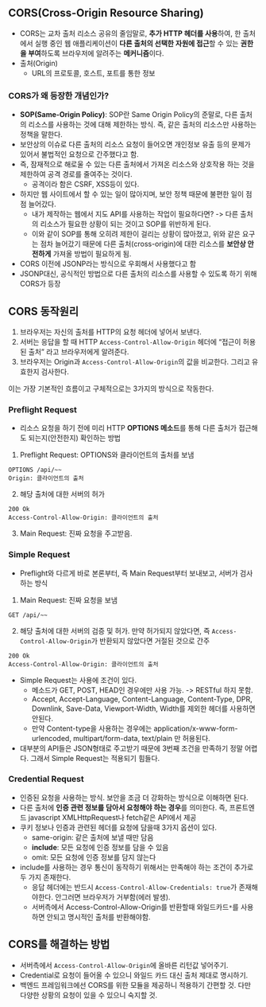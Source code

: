 ## CORS(Cross-Origin Resource Sharing)
- CORS는 교차 출처 리소스 공유의 줄임말로, **추가 HTTP 헤더를 사용**하여, 한 출처에서 실행 중인 웹 애플리케이션이 **다른 출처의 선택한 자원에 접근**할 수 있는 **권한을 부여**하도록 브라우저에 알려주는 **메커니즘**이다.
- 출처(Origin)
    - URL의 프로토콜, 호스트, 포트를 통한 정보

### CORS가 왜 등장한 개념인가?
- **SOP(Same-Origin Policy)**: SOP란 Same Origin Policy의 준말로, 다른 출처의 리소스를 사용하는 것에 대해 제한하는 방식. 즉, 같은 출처의 리소스만 사용하는 정책을 말한다.
- 보안상의 이슈로 다른 출처의 리소스 요청이 들어오면 개인정보 유출 등의 문제가 있어서 불법적인 요청으로 간주했다고 함.
- 즉, 잠재적으로 해로울 수 있는 다른 출처에서 가져온 리소스와 상호작용 하는 것을 제한하여 공격 경로를 줄여주는 것이다.
    - 공격이라 함은 CSRF, XSS등이 있다.
- 하지만 웹 사이트에서 할 수 있는 일이 많아지며, 보안 정책 때문에 불편한 일이 점점 늘어갔다.
    - 내가 제작하는 웹에서 지도 API를 사용하는 작업이 필요하다면? -> 다른 출처의 리소스가 필요한 상황이 되는 것이고 SOP를 위반하게 된다. 
    - 이와 같이 SOP를 통해 오히려 제한이 걸리는 상황이 많아졌고, 위와 같은 요구는 점차 늘어갔기 때문에 다른 출처(cross-origin)에 대한 리소스를 **보안상 안전하게** 가져올 방법이 필요하게 됨.
- CORS 이전에 JSONP라는 방식으로 우회해서 사용했다고 함
- JSONP대신, 공식적인 방법으로 다른 출처의 리소스를 사용할 수 있도록 하기 위해 CORS가 등장

## CORS 동작원리
1. 브라우저는 자신의 출처를 HTTP의 요청 헤더에 넣어서 보낸다. 
2. 서버는 응답을 할 때 HTTP `Access-Control-Allow-Origin` 헤더에 “접근이 허용된 출처” 라고 브라우저에게 알려준다. 
3. 브라우저는 Origin과 `Access-Control-Allow-Origin`의 값을 비교한다. 그리고 유효한지 검사한다. 

이는 가장 기본적인 흐름이고 구체적으로는 3가지의 방식으로 작동한다.

### Preflight Request
- 리소스 요청을 하기 전에 미리 HTTP **OPTIONS 메소드**를 통해 다른 출처가 접근해도 되는지(안전한지) 확인하는 방법
1. Preflight Request: OPTIONS와 클라이언트의 출처를 보냄
```
OPTIONS /api/~~
Origin: 클라이언트의 출처
```
2. 해당 출처에 대한 서버의 허가
```
200 Ok
Access-Control-Allow-Origin: 클라이언트의 출처
```
3. Main Request: 진짜 요청을 주고받음.

### Simple Request
- Preflight와 다르게 바로 본론부터, 즉 Main Request부터 보내보고, 서버가 검사하는 방식
1. Main Request: 진짜 요청을 보냄
```
GET /api/~~
```
2. 해당 출처에 대한 서버의 검증 및 허가. 만약 허가되지 않았다면, 즉 `Access-Control-Allow-Origin`가 반환되지 않았다면 거절된 것으로 간주
```
200 Ok
Access-Control-Allow-Origin: 클라이언트의 출처
```

- Simple Request는 사용에 조건이 있다.
    - 메소드가 GET, POST, HEAD인 경우에만 사용 가능. -> RESTful 하지 못함.
    - Accept, Accept-Language, Content-Language, Content-Type, DPR, Downlink, Save-Data, Viewport-Width, Width를 제외한 헤더를 사용하면 안된다.
    - 만약 Content-type을 사용하는 경우에는 application/x-www-form-urlencoded, multipart/form-data, text/plain 만 허용된다.
- 대부분의 API들은 JSON형태로 주고받기 때문에 3번째 조건을 만족하기 정말 어렵다. 그래서 Simple Request는 적용되기 힘들다.

### Credential Request
- 인증된 요청을 사용하는 방식. 보안을 조금 더 강화하는 방식으로 이해하면 된다.
- 다른 출처에 **인증 관련 정보를 담아서 요청해야 하는 경우**를 의미한다. 즉, 프론트엔드 javascript XMLHttpRequest나 fetch같은 API에서 제공
- 쿠키 정보나 인증과 관련된 헤더를 요청에 담을때 3가지 옵션이 있다.
    - same-origin: 같은 출처에 보낼 때만 담음
    - **include**: 모든 요청에 인증 정보를 담을 수 있음
    - omit: 모든 요청에 인증 정보를 담지 않는다
- include를 사용하는 경우 통신이 동작하기 위해서는 만족해야 하는 조건이 추가로 두 가지 존재한다.
    - 응답 헤더에는 반드시 `Access-Control-Allow-Credentials: true`가 존재해야한다. 안그러면 브라우저가 거부함(에러 발생).
    - 서버측에서 Access-Control-Allow-Origin를 반환할때 와일드카드`*`를 사용하면 안되고 명시적인 출처를 반환해야함.


## CORS를 해결하는 방법
- 서버측에서 `Access-Control-Allow-Origin`에 올바른 리턴값 넣어주기.
- Credential로 요청이 들어올 수 있으니 와일드 카드 대신 출처 제대로 명시하기.
- 백엔드 프레임워크에선 CORS를 위한 모듈을 제공하니 적용하기 간편할 것. 다만 다양한 상황의 요청이 있을 수 있으니 숙지할 것.







